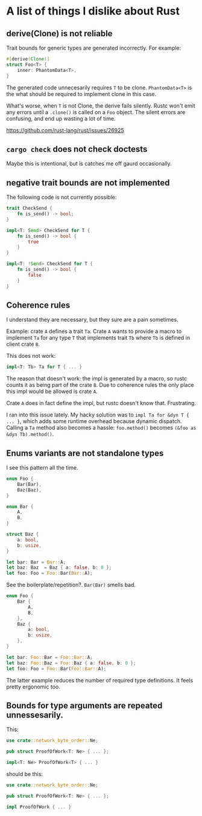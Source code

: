 # A list of things I dislike about Rust

## derive(Clone) is not reliable

Trait bounds for generic types are generated incorrectly. For example:

```rust
#[derive(Clone)]
struct Foo<T> {
	inner: PhantomData<T>,
}
```

The generated code unnecesarily requires `T` to be clone. `PhantomData<T>` is the what should be required to implement clone in this case.

What's worse, when `T` is not Clone, the derive fails silently. Rustc won't emit any errors until a `.clone()` is called on a `Foo` object.
The silent errors are confusing, and end up wasting a lot of time.

https://github.com/rust-lang/rust/issues/26925

## `cargo check` does not check doctests

Maybe this is intentional, but is catches me off gaurd occasionally.

## negative trait bounds are not implemented

The following code is not currently possible:

```rust
trait CheckSend {
	fn is_send() -> bool;
}

impl<T: Send> CheckSend for T {
	fn is_send() -> bool {
		true
	}
}

impl<T: !Send> CheckSend for T {
	fn is_send() -> bool {
		false
	}
}
```

## Coherence rules

I understand they are necessary, but they sure are a pain sometimes.

Example: crate `A` defines a trait `Ta`. Crate `A` wants to provide a macro to implement `Ta` for any type `T` that implements trait `Tb` where `Tb` is defined in client crate `B`.

This does not work:

```rust
impl<T: Tb> Ta for T { ... }
```

The reason that doesn't work: the impl is generated by a macro, so rustc counts it as being part of the crate `B`.
Due to coherence rules the only place this impl would be allowed is crate `A`.

Crate `A` does in fact define the impl, but rustc doesn't know that. Frustrating.

I ran into this issue lately. My hacky solution was to `impl Ta for &dyn T { ... }`, which adds some runtime overhead because dynamic dispatch.
Calling a `Ta` method also becomes a hassle: `foo.method()` becomes `(&foo as &dyn Tb).method()`.

## Enums variants are not standalone types

I see this pattern all the time.

```rust
enum Foo {
	Bar(Bar),
	Baz(Baz),
}

enum Bar {
	A,
	B,
}

struct Baz {
	a: bool,
	b: usize,
}

let bar: Bar = Bar::A;
let baz: Baz  = Baz { a: false, b: 0 };
let foo: Foo = Foo::Bar(Bar::A);
```

See the boilerplate/repetition?. `Bar(Bar)` smells bad.


```rust
enum Foo {
	Bar {
		A,
		B,
	},
	Baz {
		a: bool,
		b: usize,
	},
}

let bar: Foo::Bar = Foo::Bar::A;
let baz: Foo::Baz = Foo::Baz { a: false, b: 0 };
let foo: Foo = Foo::Bar(Foo::Bar::A);
```

The latter example reduces the number of required type definitions. It feels pretty ergonomic too.

## Bounds for type arguments are repeated unnessesarily.

This:

```rust
use crate::network_byte_order::Ne;

pub struct ProofOfWork<T: Ne> { ... };

impl<T: Ne> ProofOfWork<T> { ... }
```

should be this:

```rust
use crate::network_byte_order::Ne;

pub struct ProofOfWork<T: Ne> { ... };

impl ProofOfWork { ... }
```
